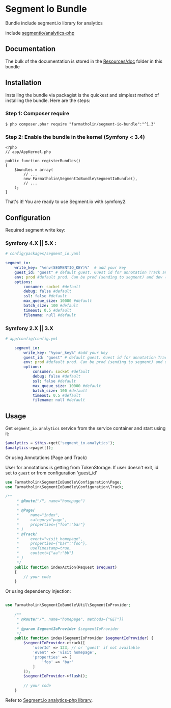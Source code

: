 # Segment Io Bundle

Bundle include segment.io library for analytics

include [segmentio/analytics-php](https://github.com/segmentio/analytics-php)

Documentation
-------------

The bulk of the documentation is stored in the [Resources/doc](Resources/doc) folder in this bundle

## Installation

Installing the bundle via packagist is the quickest and simplest method of installing the bundle. Here are the steps:

### Step 1: Composer require

    $ php composer.phar require "farmatholin/segment-io-bundle":"^1.3"

### Step 2: Enable the bundle in the kernel (Symfony < 3.4)

    <?php
    // app/AppKernel.php

    public function registerBundles()
    {
        $bundles = array(
            // ...
            new Farmatholin\SegmentIoBundle\SegmentIoBundle(),
            // ...
        );
    }

That's it! You are ready to use Segment.io with symfony2.

## Configuration

Required segment write key:

### Symfony 4.X || 5.X :

```yml
# config/packages/segment_io.yaml

segment_io:
    write_key: "%env(SEGMENTIO_KEY)%"  # add your key
    guest_id: "guest" # default guest. Guest id for annotation Track and Page
    env: prod #default prod. Can be prod (sending to segment) and dev (not sending)
    options:
        consumer: socket #default
        debug: false #default
        ssl: false #default
        max_queue_size: 10000 #default
        batch_size: 100 #default
        timeout: 0.5 #default
        filename: null #default
```

### Symfony 2.X || 3.X

```yml
# app/config/config.yml

    segment_io:
        write_key: "%your_key%" #add your key
        guest_id: "guest" # default guest. Guest id for annotation Track and Page
        env: prod #default prod. Can be prod (sending to segment) and dev (not sending)
        options:
            consumer: socket #default
            debug: false #default
            ssl: false #default
            max_queue_size: 10000 #default
            batch_size: 100 #default
            timeout: 0.5 #default
            filename: null #default
```

## Usage

Get `segment_io.analytics` service from the service container and start using it:

```php
$analytics = $this->get('segment_io.analytics');
$analytics->page([]);
```

Or using Annotations (Page and Track)

User for annotations is getting from TokenStorage.
If user doesn't exit, id set to `guest` or from configuration 'guest_id'

```php
use Farmatholin\SegmentIoBundle\Configuration\Page;
use Farmatholin\SegmentIoBundle\Configuration\Track;

/**
     * @Route("/", name="homepage")
     *
     * @Page(
     *     name="index",
     *     category="page",
     *     properties={"foo":"bar"}
     * )
     * @Track(
     *     event="visit homepage",
     *     properties={"bar":"foo"},
     *     useTimestamp=true,
     *     context={"aa":"bb"}
     * )
     */
    public function indexAction(Request $request)
    {
        // your code
    }
```

Or using dependency injection:

```php

use Farmatholin\SegmentIoBundle\Util\SegmentIoProvider;
    
    /**
     * @Route("/", name="homepage", methods={"GET"})
     *
     * @param SegmentIoProvider $segmentIoProvider
     */
    public function index(SegmentIoProvider $segmentIoProvider) {
        $segmentIoProvider->track([
            'userId' => 123, // or 'guest' if not available
            'event' => 'visit homepage',
            'properties' => [
                'foo' => 'bar'
            ] 
        ]);
        $segmentIoProvider->flush();
        
        // your code
    }
```


Refer to [Segment.io analytics-php library](https://github.com/segmentio/analytics-php).
